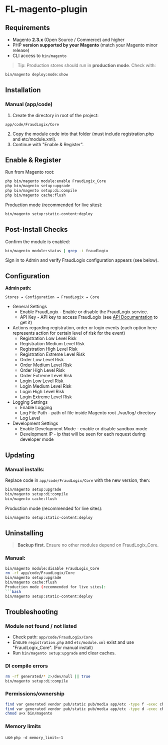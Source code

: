 # FL-magento-plugin


## Requirements

- Magento **2.3.x** (Open Source / Commerce) and higher 
- PHP **version supported by your Magento** (match your Magento minor release)  
- CLI access to `bin/magento`

> Tip: Production stores should run in **production mode**. Check with:
```bash
bin/magento deploy:mode:show
```

## Installation
### Manual (app/code)
1. Create the directory in root of the project:
```
app/code/FraudLogix/Core
```
2. Copy the module code into that folder (must include registration.php and etc/module.xml).
3. Continue with "Enable & Register".

## Enable & Register
Run from Magento root:
```bash
php bin/magento module:enable FraudLogix_Core
php bin/magento setup:upgrade
php bin/magento setup:di:compile
php bin/magento cache:flush
```
Production mode (recommended for live sites):
```bash
bin/magento setup:static-content:deploy
```

## Post-Install Checks
Confirm the module is enabled:
```bash
bin/magento module:status | grep -i fraudlogix
```
Sign in to Admin and verify FraudLogix configuration appears (see below).

## Configuration
**Admin path:**
```
Stores → Configuration → FraudLogix → Core
```
- General Settings
    - Enable FraudLogix - Enable or disable the FraudLogix service.
    - API Key - API key to access FraudLogix (see [API Documentation](https://ipui.fraudlogix.com/documentation) to get it)
- Actions regarding registration, order or login events (each option here represents action for certain level of risk for the event)
    - Registration Low Level Risk
    - Registration Medium Level Risk
    - Registration High Level Risk
    - Registration Extreme Level Risk
    - Order Low Level Risk
    - Order Medium Level Risk
    - Order High Level Risk
    - Order Extreme Level Risk
    - Login Low Level Risk
    - Login Medium Level Risk
    - Login High Level Risk
    - Login Extreme Level Risk
- Logging Settings
    - Enable Logging
    - Log File Path - path of file inside Magento root ./var/log/ directory
    - Log Level
- Development Settings
    - Enable Development Mode - enable or disable sandbox mode
    - Development IP - ip that will be seen for each request during developer mode

## Updating
### Manual installs:
Replace code in ``` app/code/FraudLogix/Core ``` with the new version, then:

```bash
bin/magento setup:upgrade
bin/magento setup:di:compile
bin/magento cache:flush
```
Production mode (recommended for live sites):
```bash
bin/magento setup:static-content:deploy
```

## Uninstalling
> **Backup first.** Ensure no other modules depend on FraudLogix_Core.
### Manual:
```bash
bin/magento module:disable FraudLogix_Core
rm -rf app/code/FraudLogix/Core
bin/magento setup:upgrade
bin/magento cache:flush
Production mode (recommended for live sites):
```bash
bin/magento setup:static-content:deploy
```


## Troubleshooting
### Module not found / not listed
- Check path: ``` app/code/FraudLogix/Core ```
- Ensure ``` registration.php ``` and ``` etc/module.xml ``` exist and use "FraudLogix_Core". (For manual install)
- Run ``` bin/magento setup:upgrade ``` and clear caches.

### DI compile errors
```bash
rm -rf generated/* 2>/dev/null || true
bin/magento setup:di:compile
```

### Permissions/ownership
```bash
find var generated vendor pub/static pub/media app/etc -type f -exec chmod u+w {} +
find var generated vendor pub/static pub/media app/etc -type d -exec chmod u+w {} +
chmod u+x bin/magento
```

### Memory limits
use ``` php -d memory_limit=-1 ```